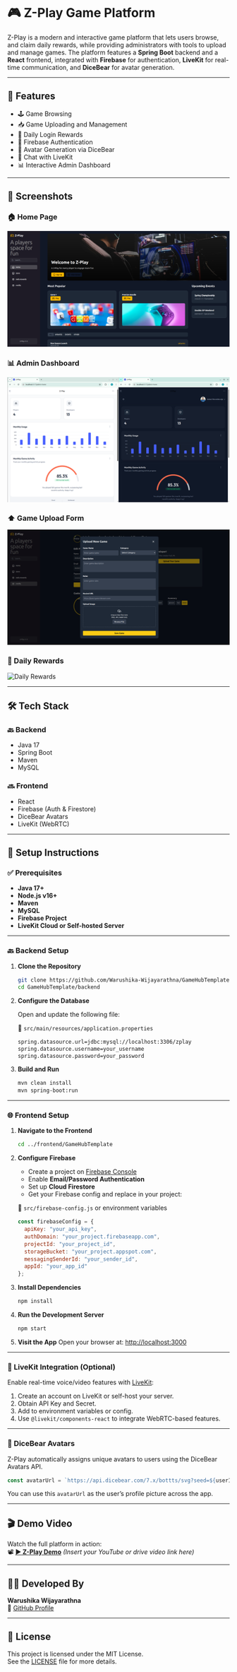 # 🎮 Z-Play Game Platform

Z-Play is a modern and interactive game platform that lets users browse, and claim daily rewards, while providing administrators with tools to upload and manage games. The platform features a **Spring Boot** backend and a **React** frontend, integrated with **Firebase** for authentication, **LiveKit** for real-time communication, and **DiceBear** for avatar generation.

---

## 🚀 Features

- 🕹️ Game Browsing
- 📥 Game Uploading and Management   
- 🎁 Daily Login Rewards  
- 🔐 Firebase Authentication  
- 🧸 Avatar Generation via DiceBear  
- 🎤 Chat with LiveKit  
- 📊 Interactive Admin Dashboard  

---

## 📸 Screenshots

### 🏠 Home Page  
![Home Page](screenshots/home.png)

### 📊 Admin Dashboard  
![Dashboard](screenshots/dashboard.png)

### ⬆️ Game Upload Form  
![Game Upload Form](screenshots/upload_form.png)

### 🎉 Daily Rewards  
![Daily Rewards](screenshots/daily_rewards.png)

---

## 🛠️ Tech Stack

### 🔙 Backend
- Java 17
- Spring Boot
- Maven
- MySQL

### 🔜 Frontend
- React
- Firebase (Auth & Firestore)
- DiceBear Avatars
- LiveKit (WebRTC)

---

## 🧰 Setup Instructions

### ✅ Prerequisites
- **Java 17+**
- **Node.js v16+**
- **Maven**
- **MySQL**
- **Firebase Project**
- **LiveKit Cloud or Self-hosted Server**

---

### 🔙 Backend Setup

1. **Clone the Repository**
   ```bash
   git clone https://github.com/Warushika-Wijayarathna/GameHubTemplate.git
   cd GameHubTemplate/backend
   ```

2. **Configure the Database**

   Open and update the following file:

   📄 `src/main/resources/application.properties`
   ```properties
   spring.datasource.url=jdbc:mysql://localhost:3306/zplay
   spring.datasource.username=your_username
   spring.datasource.password=your_password
   ```

3. **Build and Run**
   ```bash
   mvn clean install
   mvn spring-boot:run
   ```

---

### 🌐 Frontend Setup

1. **Navigate to the Frontend**
   ```bash
   cd ../frontend/GameHubTemplate
   ```

2. **Configure Firebase**

   - Create a project on [Firebase Console](https://console.firebase.google.com/)
   - Enable **Email/Password Authentication**
   - Set up **Cloud Firestore**
   - Get your Firebase config and replace in your project:
   
   📄 `src/firebase-config.js` or environment variables

   ```js
   const firebaseConfig = {
     apiKey: "your_api_key",
     authDomain: "your_project.firebaseapp.com",
     projectId: "your_project_id",
     storageBucket: "your_project.appspot.com",
     messagingSenderId: "your_sender_id",
     appId: "your_app_id"
   };
   ```

3. **Install Dependencies**
   ```bash
   npm install
   ```

4. **Run the Development Server**
   ```bash
   npm start
   ```

5. **Visit the App**
   Open your browser at: [http://localhost:3000](http://localhost:3000)

---

### 🎤 LiveKit Integration (Optional)

Enable real-time voice/video features with [LiveKit](https://livekit.io/):

1. Create an account on LiveKit or self-host your server.
2. Obtain API Key and Secret.
3. Add to environment variables or config.
4. Use `@livekit/components-react` to integrate WebRTC-based features.

---

### 🧸 DiceBear Avatars

Z-Play automatically assigns unique avatars to users using the DiceBear Avatars API.

```ts
const avatarUrl = `https://api.dicebear.com/7.x/bottts/svg?seed=${userId}`;
```

You can use this `avatarUrl` as the user’s profile picture across the app.

---

## 🎬 Demo Video

Watch the full platform in action:  
📽️ **[▶️ Z-Play Demo](#)** *(Insert your YouTube or drive video link here)*

---

## 👨‍💻 Developed By

**Warushika Wijayarathna**  
🔗 [GitHub Profile](https://github.com/Warushika-Wijayarathna)

---

## 📄 License

This project is licensed under the MIT License.  
See the [LICENSE](LICENSE) file for more details.
